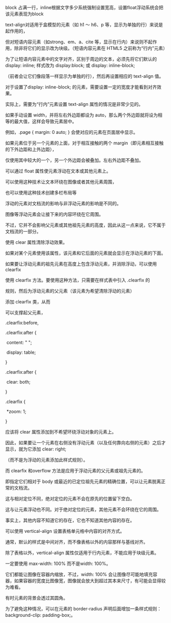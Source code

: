 block 占满一行，inline根据文字多少系统强制设置宽高，设置float浮动系统会把该元素表现为block



  text-align对适用于盒模型的元素（如 h1 ～ h6、p 等，显示为单独的行）来说是起作用的，

  但对短语内容元素（如strong、em、a、cite 等，显示在行内）来说则不起作用，除非将它们的显示改为块级。（短语内容元素在 HTML5 之前称为“行内”元素）

  为了让短语内容元素中的文字对齐，区别于周边的文本，必须先将它们默认的 display: inline; 样式改为 display:block; 或 display: inline-block;

  （前者会让它们像段落一样显示为单独的行），然后再设置相应的 text-align 值。

  对于设置了display: inline-block; 的元素，需要设置一定的宽度才能看到对齐效果。

  实际上，需要为“行内”元素设置 text-align 属性的情况是非常少见的。



  如果手动设置 width，并将左右外边距都设为 auto，那么两个外边距就将设为相等的最大值，这样会导致元素居中。

  例如，.page { margin: 0 auto; } 会使对应的元素在页面居中显示。



  如果元素位于另一个元素的上面，对于相互接触的两个 margin（即元素相互接触的下外边距和上外边距），

  仅使用其中较大的一个，另一个外边距会被叠加。左右外边距不叠加。



  可以通过 float 属性使元素浮动在文本或其他元素上。

  可以使用这种技术让文本环绕在图像或者其他元素周围，

  也可以使用这种技术创建多栏布局等



  浮动的元素对文档流的影响与非浮动元素的影响是不同的。

  图像等浮动元素会让接下来的内容环绕在它周围。

  不过，它并不会影响父元素或其他祖先元素的高度，因此从这一点来说，它不属于文档流的一部分。



  使用 clear 属性清除浮动效果。

  如果对某个元素使用该属性，该元素和它后面的元素就会显示在浮动元素的下面。



  如果要让浮动元素的祖先元素在高度上包含浮动元素，并消除浮动，可以使用clearfix

  使用 clearfix 方法。要使用这种方法，只需要在样式表中引入 .clearfix 的

  规则，然后为浮动元素的父元素（该元素为希望清除浮动的元素）

  添加 clearfix 类，从而

  可以支撑起父元素，



  .clearfix:before,

  .clearfix:after {

​    content: " ";

​    display: table;

  }

  .clearfix:after {

​    clear: both;

  }

  .clearfix {

​    *zoom: 1;

  }



  应该将 clear 属性添加到不希望环绕浮动对象的元素上。

  因此，如果要让一个元素在右侧没有浮动元素（以及任何靠向右侧的元素）之后才显示，就为它添加 clear: right;

  （而不是为浮动的元素添加此样式规则）。

  而 clearfix 和overflow 方法是应用于浮动元素的父元素或祖先元素的。





  即指定它们相对于 body 或最近的已定位祖先元素的精确位置，可以让元素脱离正常的文档流。

  这与相对定位不同，绝对定位的元素不会在原先的位置留下空白。

  这与让元素浮动也不同。对于绝对定位的元素，其他元素不会环绕在它的周围。

  事实上，其他内容不知道它的存在，它也不知道其他内容的存在。



  可以使用 vertical-align 设置表格单元格中内容的对齐方式。

  通常，默认的样式是中间对齐，而不像表格以外的内容那样与基线对齐。

  除了表格以外，vertical-align 属性仅适用于行内元素，不能应用于块级元素。



  一定要使用 max-width: 100% 而不是width: 100%。

  它们都能让图像在容器内缩放，不过，width: 100% 会让图像尽可能地填充容器，如果容器的宽度比图像宽，图像就会放大到超过其本来尺寸，有可能会显得较为难看。



  有时元素的背景会透过其圆角。

  为了避免这种情况，可以在元素的 border-radius 声明后面增加一条样式规则：background-clip: padding-box;。